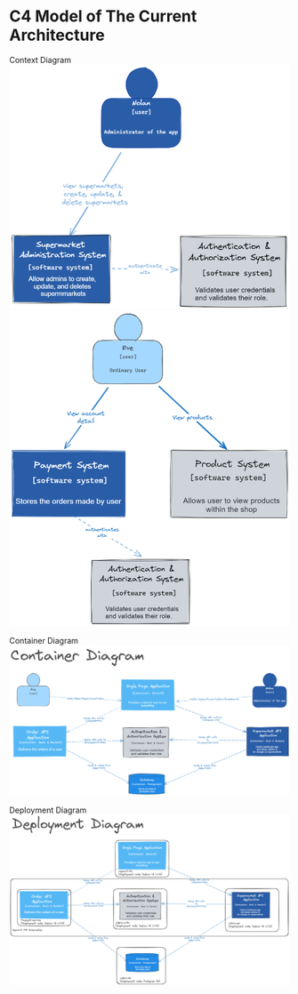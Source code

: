 # C4 Model of The Current Architecture

Context Diagram
![Alt text](image-1.png)
![Alt text](image-2.png)

Container Diagram
![Alt text](image-3.png)

Deployment Diagram
![Alt text](image-4.png)

